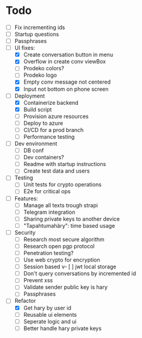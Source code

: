 # Todo

- [ ] Fix incrementing ids
- [ ] Startup questions
- [ ] Passphrases
- [ ] UI fixes:
  - [x] Create conversation button in menu
  - [x] Overflow in create conv viewBox
  - [ ] Prodeko colors?
  - [ ] Prodeko logo
  - [x] Empty conv message not centered
  - [x] Input not bottom on phone screen
- [ ] Deployment
  - [x] Containerize backend
  - [x] Build script
  - [ ] Provision azure resources
  - [ ] Deploy to azure
  - [ ] CI/CD for a prod branch
  - [ ] Performance testing
- [ ] Dev environment
  - [ ] DB conf
  - [ ] Dev containers?
  - [ ] Readme with startup instructions
  - [ ] Create test data and users
- [ ] Testing
  - [ ] Unit tests for crypto operations
  - [ ] E2e for critical ops
- [ ] Features:
  - [ ] Manage all texts trough strapi
  - [ ] Telegram integration
  - [ ] Sharing private keys to another device
  - [ ] "Tapahtumahäry": time based usage
- [ ] Security
  - [ ] Research most secure algorithm
  - [ ] Research open pgp protocol
  - [ ] Penetration testing?
  - [ ] Use web crypto for encryption
  - [ ] Session based v- [ ] jwt local storage
  - [ ] Don't query conversations by incremented id
  - [ ] Prevent xss
  - [ ] Validate sender public key is hary
  - [ ] Passphrases
- [ ] Refactor
  - [x] Get hary by user id
  - [ ] Reusable ui elements
  - [ ] Seperate logic and ui
  - [ ] Better handle hary private keys
